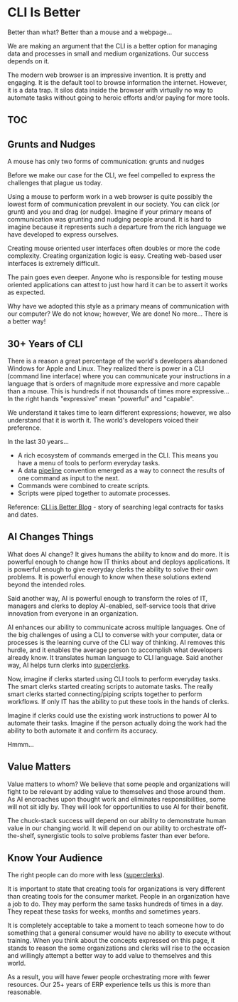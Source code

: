 # CLI Is Better

Better than what? Better than a mouse and a webpage...

We are making an argument that the CLI is a better option for managing data and processes in small and medium organizations. Our success depends on it.

The modern web browser is an impressive invention. It is pretty and engaging. It is the default tool to browse information the internet. However, it is a data trap. It silos data inside the browser with virtually no way to automate tasks without going to heroic efforts and/or paying for more tools.

## TOC

<!-- toc -->

## Grunts and Nudges

A mouse has only two forms of communication: grunts and nudges

Before we make our case for the CLI, we feel compelled to express the challenges that plague us today.

Using a mouse to perform work in a web browser is quite possibly the lowest form of communication prevalent in our society. You can click (or grunt) and you and drag (or nudge). Imagine if your primary means of communication was grunting and nudging people around. It is hard to imagine because it represents such a departure from the rich language we have developed to express ourselves.

Creating mouse oriented user interfaces often doubles or more the code complexity. Creating organization logic is easy. Creating web-based user interfaces is extremely difficult. 

The pain goes even deeper. Anyone who is responsible for testing mouse oriented applications can attest to just how hard it can be to assert it works as expected.

Why have we adopted this style as a primary means of communication with our computer? We do not know; however, We are done! No more... There is a better way!

## 30+ Years of CLI

There is a reason a great percentage of the world's developers abandoned Windows for Apple and Linux. They realized there is power in a CLI (command line interface) where you can communicate your instructions in a language that is orders of magnitude more expressive and more capable than a mouse. This is hundreds if not thousands of times more expressive... In the right hands "expressive" mean "powerful" and "capable".

We understand it takes time to learn different expressions; however, we also understand that it is worth it. The world's developers voiced their preference.

In the last 30 years...
- A rich ecosystem of commands emerged in the CLI. This means you have a menu of tools to perform everyday tasks.
- A data [pipeline](./terminology.md#data-pipeline) convention emerged as a way to connect the results of one command as input to the next.
- Commands were combined to create scripts.
- Scripts were piped together to automate processes.

Reference: [CLI is Better Blog](./blog-cli-better.md) - story of searching legal contracts for tasks and dates.

## AI Changes Things

What does AI change? It gives humans the ability to know and do more. It is powerful enough to change how IT thinks about and deploys applications. It is powerful enough to give everyday clerks the ability to solve their own problems. It is powerful enough to know when these solutions extend beyond the intended roles.

Said another way, AI is powerful enough to transform the roles of IT, managers and clerks to deploy AI-enabled, self-service tools that drive innovation from everyone in an organization.

AI enhances our ability to communicate across multiple languages. One of the big challenges of using a CLI to converse with your computer, data or processes is the learning curve of the CLI way of thinking. AI removes this hurdle, and it enables the average person to accomplish what developers already know. It translates human language to CLI language. Said another way, AI helps turn clerks into [superclerks](./terminology.md#superclerk).

Now, imagine if clerks started using CLI tools to perform everyday tasks. The smart clerks started creating scripts to automate tasks. The really smart clerks started connecting/piping scripts together to perform workflows. If only IT has the ability to put these tools in the hands of clerks.

Imagine if clerks could use the existing work instructions to power AI to automate their tasks. Imagine if the person actually doing the work had the ability to both automate it and confirm its accuracy. 

Hmmm...

## Value Matters

Value matters to whom? We believe that some people and organizations will fight to be relevant by adding value to themselves and those around them. As AI encroaches upon thought work and eliminates responsibilities, some will not sit idly by. They will look for opportunities to use AI for their benefit.

The chuck-stack success will depend on our ability to demonstrate human value in our changing world. It will depend on our ability to orchestrate off-the-shelf, synergistic tools to solve problems faster than ever before.

## Know Your Audience

The right people can do more with less ([superclerks](./terminology.md#superclerk)).

It is important to state that creating tools for organizations is very different than creating tools for the consumer market. People in an organization have a job to do. They may perform the same tasks hundreds of times in a day. They repeat these tasks for weeks, months and sometimes years. 

It is completely acceptable to take a moment to teach someone how to do something that a general consumer would have no ability to execute without training. When you think about the concepts expressed on this page, it stands to reason the some organizations and clerks will rise to the occasion and willingly attempt a better way to add value to themselves and this world.

As a result, you will have fewer people orchestrating more with fewer resources. Our 25+ years of ERP experience tells us this is more than reasonable.
